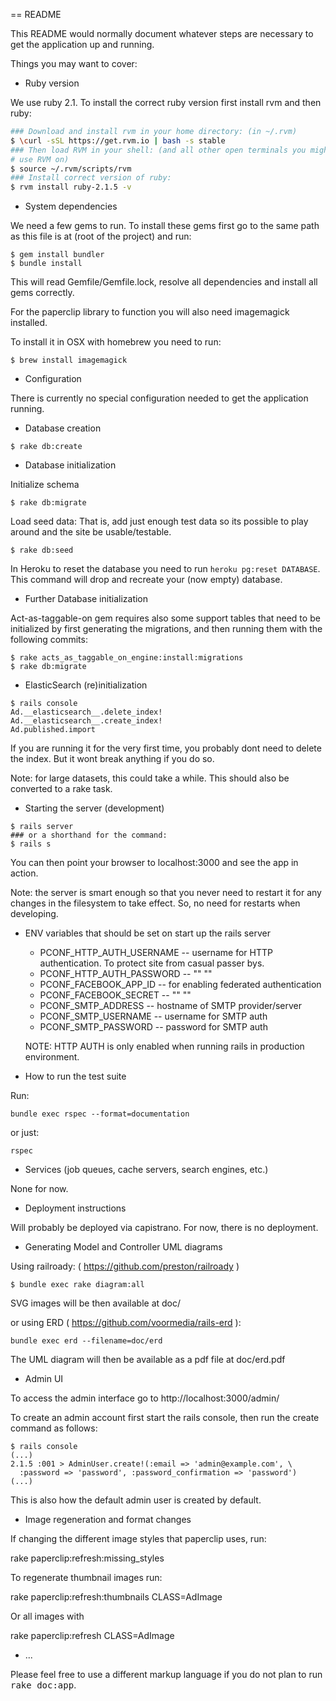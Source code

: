 == README

This README would normally document whatever steps are necessary to get the
application up and running.

Things you may want to cover:

* Ruby version

We use ruby 2.1. To install the correct ruby version first install rvm and then ruby:

```bash
### Download and install rvm in your home directory: (in ~/.rvm)
$ \curl -sSL https://get.rvm.io | bash -s stable
### Then load RVM in your shell: (and all other open terminals you might want to
# use RVM on)
$ source ~/.rvm/scripts/rvm
### Install correct version of ruby:
$ rvm install ruby-2.1.5 -v
```

* System dependencies

We need a few gems to run. To install these gems first go to the same path as
 this file is at (root of the project) and run:
```
$ gem install bundler
$ bundle install
```

This will read Gemfile/Gemfile.lock, resolve all dependencies and install
 all gems correctly.

For the paperclip library to function you will also need imagemagick installed.

To install it in OSX with homebrew you need to run:
```
$ brew install imagemagick
```

* Configuration

There is currently no special configuration needed to get the application running.

* Database creation

```
$ rake db:create
```

* Database initialization

Initialize schema

```
$ rake db:migrate
```

Load seed data:
That is, add just enough test data so its possible to play around and
 the site be usable/testable.
```
$ rake db:seed
```

In Heroku to reset the database you need to run `heroku pg:reset DATABASE`.
 This command will drop and recreate your (now empty) database.

* Further Database initialization

Act-as-taggable-on gem requires also some support tables that need to be
 initialized by first generating the migrations, and then running them
 with the following commits:

```
$ rake acts_as_taggable_on_engine:install:migrations
$ rake db:migrate
```

* ElasticSearch (re)initialization

```
$ rails console
Ad.__elasticsearch__.delete_index!
Ad.__elasticsearch__.create_index!
Ad.published.import
```

If you are running it for the very first time, you probably dont need to
 delete the index. But it wont break anything if you do so.

Note: for large datasets, this could take a while. This should also be
 converted to a rake task.

* Starting the server (development)

```
$ rails server
### or a shorthand for the command:
$ rails s
```

You can then point your browser to localhost:3000 and see the app in action.

Note: the server is smart enough so that you never need to restart it for any
 changes in the filesystem to take effect. So, no need for restarts when
 developing.

* ENV variables that should be set on start up the rails server

  * PCONF_HTTP_AUTH_USERNAME -- username for HTTP authentication. To protect site
     from casual passer bys.
  * PCONF_HTTP_AUTH_PASSWORD -- "" ""
  * PCONF_FACEBOOK_APP_ID -- for enabling federated authentication
  * PCONF_FACEBOOK_SECRET -- "" ""
  * PCONF_SMTP_ADDRESS  -- hostname of SMTP provider/server
  * PCONF_SMTP_USERNAME -- username for SMTP auth
  * PCONF_SMTP_PASSWORD -- password for SMTP auth


  NOTE: HTTP AUTH is only enabled when running rails in production environment.

* How to run the test suite

Run:

```
bundle exec rspec --format=documentation
```
or just:
```
rspec
```

* Services (job queues, cache servers, search engines, etc.)

None for now.

* Deployment instructions

Will probably be deployed via capistrano. For now, there is no deployment.

* Generating Model and Controller UML diagrams

Using railroady: ( https://github.com/preston/railroady )
```
$ bundle exec rake diagram:all
```

SVG images will be then available at doc/

or using ERD ( https://github.com/voormedia/rails-erd ):
```
bundle exec erd --filename=doc/erd
```

The UML diagram will then be available as a pdf file at doc/erd.pdf

* Admin UI

To access the admin interface go to http://localhost:3000/admin/

To create an admin account first start the rails console, then
 run the create command as follows:
```
$ rails console
(...)
2.1.5 :001 > AdminUser.create!(:email => 'admin@example.com', \
  :password => 'password', :password_confirmation => 'password')
(...)
```

This is also how the default admin user is created by default.

* Image regeneration and format changes

If changing the different image styles that paperclip uses, run:

  rake paperclip:refresh:missing_styles

To regenerate thumbnail images run:

  rake paperclip:refresh:thumbnails CLASS=AdImage

Or all images with

rake paperclip:refresh CLASS=AdImage

* ...

Please feel free to use a different markup language if you do not plan to run
<tt>rake doc:app</tt>.

